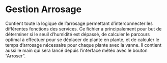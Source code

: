 # Gestion Arrosage

Contient toute la logique de l’arrosage permettant d’interconnecter les différentes fonctions des services. 
Ce fichier a principalement pour but de déterminer si le seuil d’humidité est dépassé, 
de calculer le parcours optimal à effectuer pour se déplacer de plante en plante, 
et de calculer le temps d’arrosage nécessaire pour chaque plante avec la vanne. 
Il contient aussi le main qui sera lancé depuis l’interface météo avec le bouton “Arroser”.
